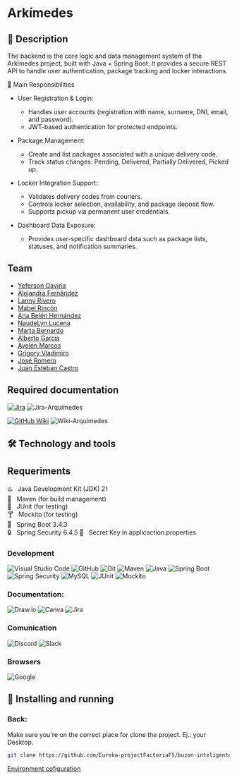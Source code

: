 # Arkímedes

## 📌 Description
The backend is the core logic and data management system of the Arkímedes project, built with Java + Spring Boot. It provides a secure REST API to handle user authentication, package tracking and locker interactions.

🚀 Main Responsibilities
- User Registration & Login:
  - Handles user accounts (registration with name, surname, DNI, email, and password).
  - JWT-based authentication for protected endpoints.

- Package Management:
  - Create and list packages associated with a unique delivery code.
  - Track status changes: Pending, Delivered, Partially Delivered, Picked up.

- Locker Integration Support:
  - Validates delivery codes from couriers.
  - Controls locker selection, availability, and package deposit flow.
  - Supports pickup via permanent user credentials.

- Dashboard Data Exposure:
  - Provides user-specific dashboard data such as package lists, statuses, and notification summaries.

## Team
- [Yeferson Gaviria](https://github.com/YefGav)
- [Alejandra Fernández](https://github.com/Akalchi)
- [Lanny Rivero](https://github.com/LannyRivero)
- [Mabel Rincón](https://github.com/MabelRincon)
- [Ana Belén Hernández](https://github.com/AnaBHernandez)
- [NaudeLyn Lucena](https://github.com/NaudelynLucena)
- [Marta Bernardo](https://github.com/MartaBernardoZamora)
- [Alberto García](https://github.com/Algama17)
- [Ayelén Marcos](https://github.com/Ayuik)
- [Grigory Vladimiro](https://github.com/Grigory-Vladimiro)
- [José Romero](https://github.com/JoseRD149)
- [Juan Esteban Castro](https://github.com/juancastro000)

## Required documentation
[![Jira](https://img.shields.io/badge/-Jira-0052CC?logo=jira&logoColor=white&style=flat)](https://karinalrg16.atlassian.net/jira/software/projects/EK/list)
![Jira-Arquímedes](https://github.com/user-attachments/assets/a7034a03-f986-45ee-8841-3494412576e5)

[![GitHub Wiki](https://img.shields.io/badge/-GitHub%20Wiki-181717?style=flat&logo=github&logoColor=white)](https://github.com/Eureka-projectFactoriaF5/buzon-inteligente-BE/wiki)
![Wiki-Arquímedes](https://github.com/user-attachments/assets/6e3330c3-55c0-4c54-a565-e922f6a50e06)

## 🛠️ Technology and tools
## Requeriments

♨️ &nbsp; Java Development Kit (JDK) 21\
🌱 &nbsp; Maven (for build management)\
🧪 &nbsp; JUnit (for testing)\
🍸 &nbsp; Mockito (for testing)\
🍃 &nbsp; Spring Boot 3.4.3 \
🔒 &nbsp; Spring Security 6.4.5
🔏 &nbsp; Secret Key in applicaction.properties

### Development
![Visual Studio Code](https://img.shields.io/badge/-Visual_Studio_Code-007ACC?logo=visual-studio-code&logoColor=white&style=flat)
![GitHub](https://img.shields.io/badge/-GitHub-181717?logo=github&logoColor=white&style=flat)
![Git](https://img.shields.io/badge/-Git-F05032?logo=git&logoColor=white&style=flat)
![Maven](https://img.shields.io/badge/-Maven-C71A36?logo=apache-maven&logoColor=white&style=flat)
![Java](https://img.shields.io/badge/-Java-007396?logo=java&logoColor=white&style=flat)
![Spring Boot](https://img.shields.io/badge/-Spring%20Boot-6DB33F?style=flat&logo=springboot&logoColor=white)
![Spring Security](https://img.shields.io/badge/-Spring%20Security-6DB33F?style=flat&logo=spring&logoColor=white)
![MySQL](https://img.shields.io/badge/-MySQL-4479A1?style=flat&logo=mysql&logoColor=white)
![JUnit](https://img.shields.io/badge/-JUnit-25A162?style=flat&logo=junit5&logoColor=white)
![Mockito](https://img.shields.io/badge/-Mockito-48C9B0?style=flat&logo=java&logoColor=white)

### Documentation:
![Draw.io](https://img.shields.io/badge/-Draw.io-F08705?style=flat&logo=diagrams.net&logoColor=white)
![Canva](https://img.shields.io/badge/-Canva-00C4CC?logo=canva&logoColor=white&style=flat)
![Jira](https://img.shields.io/badge/-Jira-0052CC?logo=jira&logoColor=white&style=flat)

### Comunication
![Discord](https://img.shields.io/badge/-Discord-5865F2?logo=discord&logoColor=white&style=flat)
![Slack](https://img.shields.io/badge/-Slack-4A154B?logo=slack&logoColor=white&style=flat)

### Browsers
![Google](https://img.shields.io/badge/-Google-4285F4?logo=google&logoColor=white&style=flat)


## 🚀 Installing and running
### Back:
Make sure you're on the correct place for clone the project. Ej.: your Desktop.

```bash
git clone https://github.com/Eureka-projectFactoriaF5/buzon-inteligente-BE
```
[Environment cofiguration](https://github.com/Eureka-projectFactoriaF5/buzon-inteligente-BE/wiki/Configuraci%C3%B3n-del-Entorno#configuraci%C3%B3n-del-entorno-para-el-proyecto-buz%C3%B3n-inteligente)
